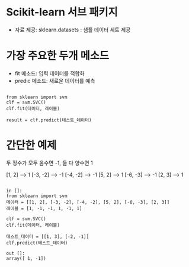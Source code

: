 # Scikit-learn 서브 패키지

* 자료 제공: sklearn.datasets : 샘플 데이터 세트 제공

# 가장 주요한 두개 메소드

* fit 메소드: 입력 데이터를 적합화
* predic 메소드: 새로운 데이터를 예측

<pre><code>
from sklearn import svm
clf = svm.SVC()
clf.fit(데이터, 레이블)

result = clf.predict(테스트_데이터)
</code></pre>

# 간단한 예제

두 정수가 모두 음수면 -1, 둘 다 양수면 1

[1, 2] --> 1
[-3, -2] --> -1
[-4, -2] --> -1
[5, 2] --> 1
[-6, -3] --> -1
[2, 3] --> 1

<pre><code>
in []:
from sklearn import svm
데이터 = [[1, 2], [-3, -2], [-4, -2], [5, 2], [-6, -3], [2, 3]]
레이블 = [1, -1, -1, 1, -1, 1]

clf = svm.SVC()
clf.fit(데이터, 레이블)

테스트_데이터 = [[1, 3], [-2, -1]]
clf.predict(테스트_데이터)

out []: 
array([ 1, -1])
</code></pre>

